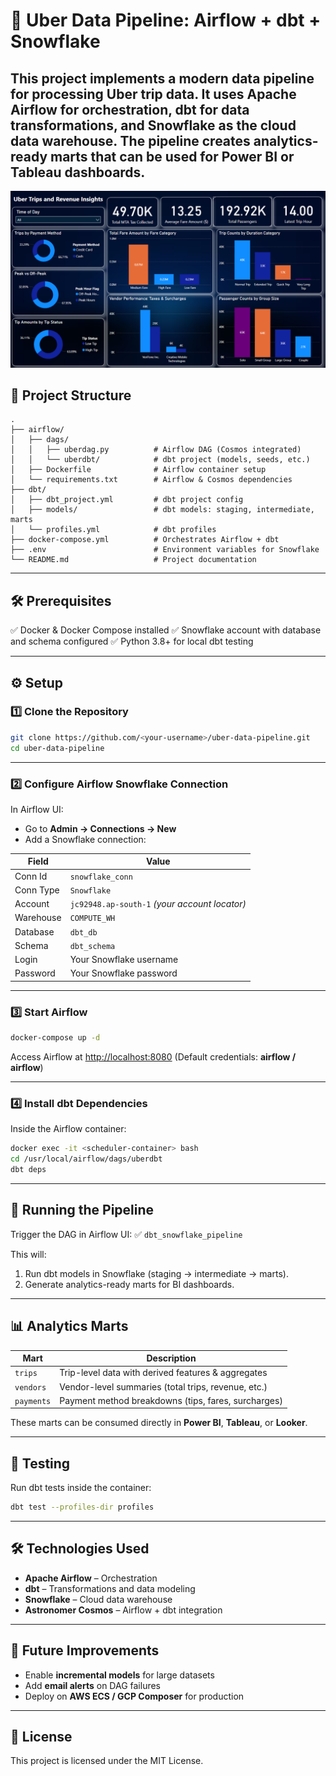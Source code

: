 # 🚀 Uber Data Pipeline: Airflow + dbt + Snowflake

This project implements a **modern data pipeline** for processing Uber trip data. It uses **Apache Airflow** for orchestration, **dbt** for data transformations, and **Snowflake** as the cloud data warehouse. The pipeline creates analytics-ready marts that can be used for Power BI or Tableau dashboards.
---
![Uber Dashboard](dashboard.png)

## 📂 Project Structure

```text
.
├── airflow/
│   ├── dags/
│   │   ├── uberdag.py          # Airflow DAG (Cosmos integrated)
│   │   └── uberdbt/            # dbt project (models, seeds, etc.)
│   ├── Dockerfile              # Airflow container setup
│   └── requirements.txt        # Airflow & Cosmos dependencies
├── dbt/
│   ├── dbt_project.yml         # dbt project config
│   ├── models/                 # dbt models: staging, intermediate, marts
│   └── profiles.yml            # dbt profiles
├── docker-compose.yml          # Orchestrates Airflow + dbt
├── .env                        # Environment variables for Snowflake
└── README.md                   # Project documentation
```

---

## 🛠️ Prerequisites

✅ Docker & Docker Compose installed
✅ Snowflake account with database and schema configured
✅ Python 3.8+ for local dbt testing

---

## ⚙️ Setup

### 1️⃣ Clone the Repository

```bash
git clone https://github.com/<your-username>/uber-data-pipeline.git
cd uber-data-pipeline
```

---

### 2️⃣ Configure Airflow Snowflake Connection

In Airflow UI:

* Go to **Admin → Connections → New**
* Add a Snowflake connection:

| **Field** | **Value**                                     |
| --------- | --------------------------------------------- |
| Conn Id   | `snowflake_conn`                              |
| Conn Type | `Snowflake`                                   |
| Account   | `jc92948.ap-south-1` *(your account locator)* |
| Warehouse | `COMPUTE_WH`                                  |
| Database  | `dbt_db`                                      |
| Schema    | `dbt_schema`                                  |
| Login     | Your Snowflake username                       |
| Password  | Your Snowflake password                       |

---

### 3️⃣ Start Airflow

```bash
docker-compose up -d
```

Access Airflow at [http://localhost:8080](http://localhost:8080)
(Default credentials: **airflow / airflow**)

---

### 4️⃣ Install dbt Dependencies

Inside the Airflow container:

```bash
docker exec -it <scheduler-container> bash
cd /usr/local/airflow/dags/uberdbt
dbt deps
```

---

## 🚦 Running the Pipeline

Trigger the DAG in Airflow UI:
✅ `dbt_snowflake_pipeline`

This will:

1. Run dbt models in Snowflake (staging → intermediate → marts).
2. Generate analytics-ready marts for BI dashboards.

---

## 📊 Analytics Marts

| **Mart**   | **Description**                                     |
| ---------- | --------------------------------------------------- |
| `trips`    | Trip-level data with derived features & aggregates  |
| `vendors`  | Vendor-level summaries (total trips, revenue, etc.) |
| `payments` | Payment method breakdowns (tips, fares, surcharges) |

These marts can be consumed directly in **Power BI**, **Tableau**, or **Looker**.

---

## 🧪 Testing

Run dbt tests inside the container:

```bash
dbt test --profiles-dir profiles
```

---

## 🛠 Technologies Used

* **Apache Airflow** – Orchestration
* **dbt** – Transformations and data modeling
* **Snowflake** – Cloud data warehouse
* **Astronomer Cosmos** – Airflow + dbt integration

---

## 🚀 Future Improvements

* Enable **incremental models** for large datasets
* Add **email alerts** on DAG failures
* Deploy on **AWS ECS / GCP Composer** for production

---

## 📜 License

This project is licensed under the MIT License.
